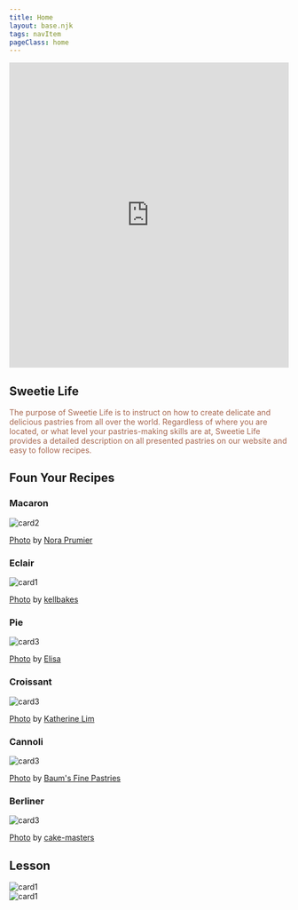 ```yaml
---
title: Home
layout: base.njk
tags: navItem
pageClass: home
---
```

<main>
<body>
  <article class="hero">
   <div class="video">
      <iframe class="videocontent" width="100%" height="550" src="https://www.youtube.com/embed/2rOcCug6heU" title="YouTube video player" frameborder="0" allow="accelerometer; autoplay; clipboard-write; encrypted-media; gyroscope; picture-in-picture" allowfullscreen></iframe>
    </div>
    <div class="herotext w50">
      <h1>Sweetie Life</h1>
      <p style="color:#A7664E;">The purpose of Sweetie Life is to instruct on how to create delicate and delicious pastries from all over the world. Regardless of where you are located, or what level your pastries-making skills are at, Sweetie Life provides a detailed description on all presented pastries on our website and easy to follow recipes.</p>
    </div>
    
  </div>
 
</article>

<!--  <div class="search">
    <form>
					<label>
						<input type="text" size="25" name="gr">
					</label>
					<input type="submit" value="search" class="btn">
				</form>
  </div>-->
 
  <section class="container">
     <div class="title">
     <h1 class="p40">Foun Your Recipes</h1>
     </div>
      <div class="home_container" >
      <div class="card">
        <h3>Macaron</h3 style="color:##FFC6E8;">
        <img src="/images/s-m.jpg" alt="card2">
         <p class="credit"><a href="https://www.flickr.com/photos/nora_prumier/33395060056/in/photolist-ST1pTw-rHcsLT-rdZu4f-VzNRFH-rpLYU1-CSW6vJ-2ehZ8s1-LGuZ4Y-yh1Tfh-Cah3EG-8RzMmG-SRxtGm-LKaKTh-rbqPoJ-Mx9Jjx-Pip4pY-Kijfo9-LU91So-EhKAAg-ENVs93-zbJvkS-BAiTZr-22oYcct-CpbDBR-22PbCDc-27iW3En-JTZwjR-8RYzK3-qUNcVS-GNUA88-WBZ1iH-vuWwz8-JhdxFr-GXTVoa-AH3okp-236KjLW-tyj6hY-vpCQhk-v7Hp4d-36ERNq-xfaYoH-215u3Y3-RgRZhN-y18iKq-BSvsb1-z8HHHf-UGzCMZ-qLpNtT-qvCoe4-VSCV4A">Photo</a> by <a href="https://www.flickr.com/photos/laurelquist/">Nora Prumier</a></p>
      </div>
      <div class="card">
        <h3>Eclair</h3>
        <img src="/images/s-eclairs.jpg" alt="card1">
        <p class="credit"><a href="https://www.flickr.com/photos/kellbakes/15944340533/sizes/c/">Photo</a> by <a href="https://www.flickr.com/photos/kellbakes/15944340533/sizes/c/">kellbakes</a></p>
      </div>
      <div class="card">
        <h3>Pie</h3>
        <img src="/images/s-pie.jpg" alt="card3">
         <p class="credit"><a href="https://www.flickr.com/photos/31134010@N02/31173242456/in/photolist-PuF1Vw-MUuN1G-MjaRG3-ZUn9Rb-QTqJNo-QkorRW-LkMxNo-z6EdHQ-KCh51Y-2cmgM47-MS53P4-YzsxGn-8Rxe6m-NHUfof-AZhK3r-Ch4VQ3-ZodNsi-YZp7qu-CnyLmA-CJ5oe7-VAZRBX-21cdeeY-GNCx3B-UF5BEv-YqYWos-ZzbHkY-F9iCYr-23PowwR-PVTQFn-2bqp7dw-MFxJ71-MNA9bb-AFs14j-8Pe3qK-YioXPA-YioXGG-zTcDYV-Zu1yNh-NvYgW8-s95w2q-HmHa4b-zvGorD-Y9LHcf-Bfgzr5-ZUPHV5-Lq6kzB-TFU8ag-MJyh4s-zFqHcB-Ai5pqw">Photo</a> by <a href="https://www.flickr.com/photos/31134010@N02/">Elisa

</a></p>
      </div>
      <div class="card">
        <h3>Croissant</h3>
        <img src="/images/s-cro.jpg" alt="card3">
         <p class="credit"><a href="https://www.flickr.com/photos/ultrakml/32708308983/in/photolist-rfQ3uw-qwiys3-RQjCHM-CVXGvx-CXCiGZ-SeD989-TkMK7z-GAaTuR-tnf2BX-sGEnY9-XYs4Sm-KmCFsX-AeFPZt-29advba-T6Ymw3-sEyRJt-HJjBdP-rNfghW-qTxr3u-qTxq8y-vwU4YD-28LwuLW-F2ksc8-Xth7XL-Tm9SaX-ESErUE-K4KBMo-ANTTtS-Y9Mewi-KAz9qe-LUXrw1-22qWfqF-rKuPKa-rTAXLr-JHJKW6-XVM2Fn-28PimJz-yE6WXr-x1EFVt-srKgyN-sczNZk-KDP9WD-HCAU5F-AaTj9d-AaTnP9-CMSJew-T9n1Ln-Jp7wMF-FDR4hH-qwiyUL/">Photo</a> by  <a href="https://live.staticflickr.com/2880/32708308983_8f5b6621c8_b.jpg">Katherine Lim</a></p>
      </div>
       <div class="card">
        <h3>Cannoli</h3>
        <img src="/images/s-car.jpg" alt="card3">
         <p class="credit"><a href="https://www.flickr.com/photos/baumsfinepastries/41390385841/in/photolist-264wxG6-5QzTMA-K99T3A-E5g9Kc-K1JNWD-rkiqCX-U7HMeM-r5Tgg4-HJDnXs-xjLgWD-HGVEeY-JmUENW-JSqyFN-G8M23b-2aMiYm2-JYuAsw-K8GeSD-28EFNT-HpN39w-PXVRK-tggN16-JeEZPt-MVEPaY-VPqjYP-R5xVuD-vgqE86-GwrfKd-CPqbpQ-wb5Lym-NjgRFf-Ab2QB7-227sTJc-yAqZ6R-JmYcrn-KbsjKF-JmYhav-KfvW5U-JmYhka-JmY8hF-22bg281-s8QRgi-GUykfF-J8kk9u-EunAnz-vhv9uc-w1y1jz-rDhCwT-JeEZMV-ToS7U2-qAp5HE">Photo</a> by <a href="https://www.flickr.com/photos/baumsfinepastries/">Baum's Fine Pastries</a></p>
      </div>
       <div class="card">
        <h3>Berliner</h3>
        <img src="/images/s-ber.jpg" alt="card3">
         <p class="credit"><a href="https://shop.cake-masters.com/en/ingredients/baking-mixes/cupcakes-cookies/cake-masters-baking-mix-berlin-donut-500g">Photo</a> by <a href="https://shop.cake-masters.com/en/">
cake-masters</a></p>
      </div>
      </div>


  </section>

  <section class="container">
    <h1 class="title">Lesson</h1>
    <div class="lesson">
      <div class="lessoncard">
      <img src="https://place-hold.it/600x450.jpg" alt="card1">
        </div>
       <div class="lessoncard">
      <img src="https://place-hold.it/600x450.jpg" alt="card1">
       </div>
       </div>
    </div>
  </section>
  
 <script src="script.js"></script>
</body>

</main>